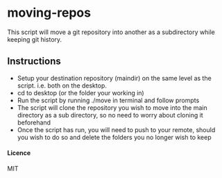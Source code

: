 # moving-repos

This script will move a git repository into another as a subdirectory while keeping git history.

## Instructions

* Setup your destination repository (maindir) on the same level as the script. i.e. both on the desktop.
* cd to desktop (or the folder your working in)
* Run the script by running ./move in terminal and follow prompts
* The script will clone the repository you wish to move into the main directory as a sub directory, so no need to worry about cloning it beforehand
* Once the script has run, you will need to push to your remote, should you wish to do so and delete the folders you no longer wish to keep

#### Licence 
MIT
